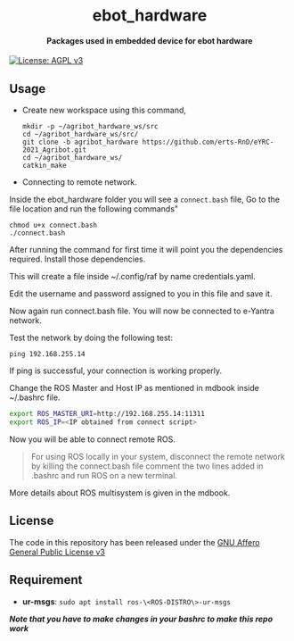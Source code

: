 <div align="center">
  <h1>
    ebot_hardware
  </h1>
  <h4>Packages used in embedded device for ebot hardware</h4>
</div>

[![License: AGPL v3](https://img.shields.io/badge/License-AGPL_v3-blue.svg)](https://www.gnu.org/licenses/agpl-3.0)

## Usage

* Create new workspace using this command, 
    ```
    mkdir -p ~/agribot_hardware_ws/src
    cd ~/agribot_hardware_ws/src/
    git clone -b agribot_hardware https://github.com/erts-RnD/eYRC-2021_Agribot.git
    cd ~/agribot_hardware_ws/
    catkin_make
    ```

- Connecting to remote network.

Inside the ebot_hardware folder you will see a `connect.bash` file, Go to the file location and run  the following commands"

```shell
chmod u+x connect.bash
./connect.bash
```

After running the command for first time it will point you the dependencies required. Install those dependencies.

This will create a file inside ~/.config/raf by name credentials.yaml.

Edit the username and password assigned to you in this file and save it.

Now again run connect.bash file. You will now be connected to e-Yantra network.

Test the network by doing the following test:

```shell
ping 192.168.255.14
```

If ping is successful, your connection is working properly. 

Change the ROS Master and Host IP as mentioned in mdbook inside ~/.bashrc file. 

```bash
export ROS_MASTER_URI=http://192.168.255.14:11311 
export ROS_IP=<IP obtained from connect script>
```

Now you will be able to connect remote ROS.

> For using ROS locally in your system, disconnect the remote network by killing the connect.bash file comment the two lines added in .bashrc and run ROS on a new terminal.

More details about ROS multisystem is given in the mdbook.

## License

The code in this repository has been released under the [GNU Affero General Public License v3](https://www.gnu.org/licenses/agpl-3.0.en.html)

## Requirement

* **ur-msgs**: `sudo apt install ros-\<ROS-DISTRO\>-ur-msgs`

***Note that you have to make changes in your bashrc to make this repo work***
